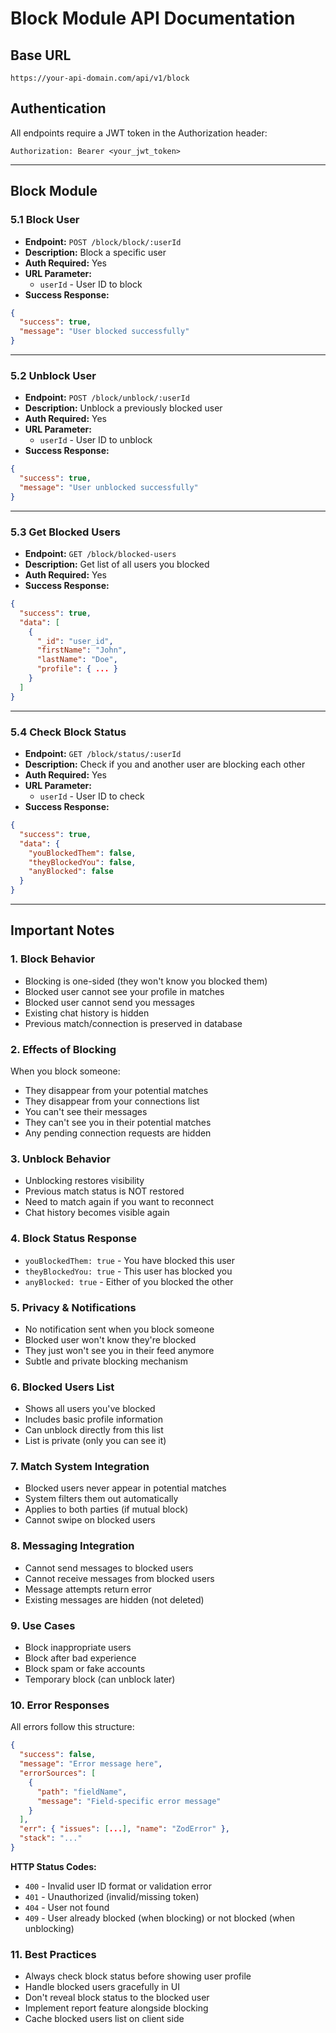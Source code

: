 # Block Module API Documentation

## Base URL
```
https://your-api-domain.com/api/v1/block
```

## Authentication
All endpoints require a JWT token in the Authorization header:
```
Authorization: Bearer <your_jwt_token>
```

---

## Block Module

### 5.1 Block User
- **Endpoint:** `POST /block/block/:userId`
- **Description:** Block a specific user
- **Auth Required:** Yes
- **URL Parameter:**
  - `userId` - User ID to block
- **Success Response:**
```json
{
  "success": true,
  "message": "User blocked successfully"
}
```

---

### 5.2 Unblock User
- **Endpoint:** `POST /block/unblock/:userId`
- **Description:** Unblock a previously blocked user
- **Auth Required:** Yes
- **URL Parameter:**
  - `userId` - User ID to unblock
- **Success Response:**
```json
{
  "success": true,
  "message": "User unblocked successfully"
}
```

---

### 5.3 Get Blocked Users
- **Endpoint:** `GET /block/blocked-users`
- **Description:** Get list of all users you blocked
- **Auth Required:** Yes
- **Success Response:**
```json
{
  "success": true,
  "data": [
    {
      "_id": "user_id",
      "firstName": "John",
      "lastName": "Doe",
      "profile": { ... }
    }
  ]
}
```

---

### 5.4 Check Block Status
- **Endpoint:** `GET /block/status/:userId`
- **Description:** Check if you and another user are blocking each other
- **Auth Required:** Yes
- **URL Parameter:**
  - `userId` - User ID to check
- **Success Response:**
```json
{
  "success": true,
  "data": {
    "youBlockedThem": false,
    "theyBlockedYou": false,
    "anyBlocked": false
  }
}
```

---

## Important Notes

### 1. Block Behavior
- Blocking is one-sided (they won't know you blocked them)
- Blocked user cannot see your profile in matches
- Blocked user cannot send you messages
- Existing chat history is hidden
- Previous match/connection is preserved in database

### 2. Effects of Blocking
When you block someone:
- They disappear from your potential matches
- They disappear from your connections list
- You can't see their messages
- They can't see you in their potential matches
- Any pending connection requests are hidden

### 3. Unblock Behavior
- Unblocking restores visibility
- Previous match status is NOT restored
- Need to match again if you want to reconnect
- Chat history becomes visible again

### 4. Block Status Response
- `youBlockedThem: true` - You have blocked this user
- `theyBlockedYou: true` - This user has blocked you
- `anyBlocked: true` - Either of you blocked the other

### 5. Privacy & Notifications
- No notification sent when you block someone
- Blocked user won't know they're blocked
- They just won't see you in their feed anymore
- Subtle and private blocking mechanism

### 6. Blocked Users List
- Shows all users you've blocked
- Includes basic profile information
- Can unblock directly from this list
- List is private (only you can see it)

### 7. Match System Integration
- Blocked users never appear in potential matches
- System filters them out automatically
- Applies to both parties (if mutual block)
- Cannot swipe on blocked users

### 8. Messaging Integration
- Cannot send messages to blocked users
- Cannot receive messages from blocked users
- Message attempts return error
- Existing messages are hidden (not deleted)

### 9. Use Cases
- Block inappropriate users
- Block after bad experience
- Block spam or fake accounts
- Temporary block (can unblock later)

### 10. Error Responses

All errors follow this structure:
```json
{
  "success": false,
  "message": "Error message here",
  "errorSources": [
    {
      "path": "fieldName",
      "message": "Field-specific error message"
    }
  ],
  "err": { "issues": [...], "name": "ZodError" },
  "stack": "..."
}
```

**HTTP Status Codes:**
- `400` - Invalid user ID format or validation error
- `401` - Unauthorized (invalid/missing token)
- `404` - User not found
- `409` - User already blocked (when blocking) or not blocked (when unblocking)

### 11. Best Practices
- Always check block status before showing user profile
- Handle blocked users gracefully in UI
- Don't reveal block status to the blocked user
- Implement report feature alongside blocking
- Cache blocked users list on client side